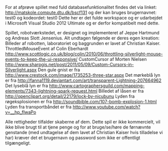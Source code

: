 For at afprøve spillet med fuld databasefunktionalitet findes det via linket: http://matskole.compute.dtu.dk/bscf131 og der kan bruges brugernavnet: test0 og kodeordet: test0
Dette her er det fulde workspace og er udarbejdet i Microsoft Visual Studio 2012 Ultimate og er derfor kompatibelt med dette.

Spillet, robotværkstedet, er designet og implementeret af Jeppe Hartmund og Andreas Slott Jensenius.
Alt undtagen følgende er deres egen kreation:
Billeder af robotten, laboratoriet og baggrunden er lavet af Christian Kaiser.
ThrottledMouseEvent af Colin Eberhardt http://www.scottlogic.co.uk/blog/colin/2010/06/throttling-silverlight-mouse-events-to-keep-the-ui-responsive/
CustomCursor af Morten Nielsen http://www.sharpgis.net/post/2011/05/09/Custom-Cursors-in-Silverlight.aspx 
Den gule gnist er fra http://www.crestock.com/image/1735253-three-star.aspx 
Det mørkeblå lyn er fra http://fanna1119.deviantart.com/art/transparent-Lightning-207664962 
Det lyseblå lyn er fra http://www.cartographersguild.com/mapping-elements/7343-lightning-spark-request.html 
Billedet af låsen er fra http://openclipart.org/detail/22179/lock-by-nicubunu 
Lyden fra røgeksplosionen er fra http://soundbible.com/107-bomb-explosion-1.html
Lyden fra transportbåndet er fra http://www.youtube.com/watch?v=__hp_fIwaPo 

Alle rettigheder tilfalder skaberne af dem. Dette spil er ikke kommercielt, 
vil ikke blive brugt til at tjene penge og for at bruge/se/høre de førnævnte genstande
(med undtagelse af dem lavet af Christian Kaiser hvis tilladelse vi har) 
kræver det et brugernavn og password som ikke er offentligt tilgængeligt.
